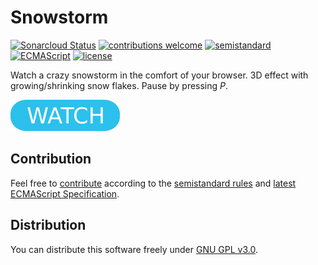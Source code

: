 # Snowstorm

[![Sonarcloud Status](https://sonarcloud.io/api/project_badges/measure?project=berkerol_snowstorm&metric=alert_status)](https://sonarcloud.io/dashboard?id=berkerol_snowstorm)
[![contributions welcome](https://img.shields.io/badge/contributions-welcome-brightgreen.svg)](https://github.com/berkerol/snowstorm/issues)
[![semistandard](https://img.shields.io/badge/code%20style-semistandard-brightgreen.svg)](https://github.com/Flet/semistandard)
[![ECMAScript](https://img.shields.io/badge/ECMAScript-latest-brightgreen.svg)](https://www.ecma-international.org/ecma-262)
[![license](https://img.shields.io/badge/license-GNU%20GPL%20v3.0-blue.svg)](https://github.com/berkerol/snowstorm/blob/master/LICENSE)

Watch a crazy snowstorm in the comfort of your browser. 3D effect with growing/shrinking snow flakes. Pause by pressing _P_.

[![button](watch.png)](https://berkerol.github.io/snowstorm/snowstorm.html)

## Contribution

Feel free to [contribute](https://github.com/berkerol/snowstorm/issues) according to the [semistandard rules](https://github.com/Flet/semistandard) and [latest ECMAScript Specification](https://www.ecma-international.org/ecma-262).

## Distribution

You can distribute this software freely under [GNU GPL v3.0](https://github.com/berkerol/snowstorm/blob/master/LICENSE).
